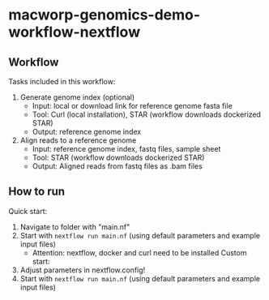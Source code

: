 # macworp-genomics-demo-workflow-nextflow
## Workflow
Tasks included in this workflow:

1) Generate genome index (optional)
    * Input: local or download link for reference genome fasta file
    * Tool: Curl (local installation), STAR (workflow downloads dockerized STAR)
    * Output: reference genome index
2) Align reads to a reference genome
    * Input: reference genome index, fastq files, sample sheet
    * Tool: STAR (workflow downloads dockerized STAR)
    * Output: Aligned reads from fastq files as .bam files
## How to run
Quick start: 
1) Navigate to folder with "main.nf"
2) Start with `nextflow run main.nf` (using default parameters and example input files) 
    * Attention: nextflow, docker and curl need to be installed
Custom start:
1) Adjust parameters in nextflow.config!
2) Start with `nextflow run main.nf` (using default parameters and example input files) 

